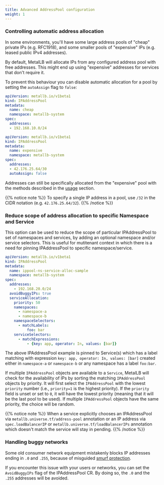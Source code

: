 ```yaml
---
title: Advanced AddressPool configuration
weight: 1
---
```


### Controlling automatic address allocation

In some environments, you'll have some large address pools of "cheap"
private IPs (e.g. RFC1918), and some smaller pools of "expensive" IPs
(e.g. leased public IPv4 addresses).

By default, MetalLB will allocate IPs from any configured address pool
with free addresses. This might end up using "expensive" addresses for
services that don't require it.

To prevent this behaviour you can disable automatic allocation for a pool
by setting the `autoAssign` flag to `false`:

```yaml
apiVersion: metallb.io/v1beta1
kind: IPAddressPool
metadata:
  name: cheap
  namespace: metallb-system
spec:
  addresses:
  - 192.168.10.0/24
```

```yaml
apiVersion: metallb.io/v1beta1
kind: IPAddressPool
metadata:
  name: expensive
  namespace: metallb-system
spec:
  addresses:
  - 42.176.25.64/30
  autoAssign: false
```

Addresses can still be specifically allocated from the "expensive"
pool with the methods described in
the [usage](/usage/#requesting-specific-ips) section.

{{% notice note %}}
To specify a single IP address in a pool, use `/32` in the CIDR notation
(e.g. `42.176.25.64/32`).
{{% /notice %}}

### Reduce scope of address allocation to specific Namespace and Service

This option can be used to reduce the scope of particular IPAddressPool
to set of namespaces and services, by adding an optional namespace
and/or service selectors.
This is useful for mutitenant context in which there is a need for pinning
IPAddressPool to specific namespace/service.

```yaml
apiVersion: metallb.io/v1beta1
kind: IPAddressPool
metadata:
  name: ippool-ns-service-alloc-sample
  namespace: metallb-system
spec:
  addresses:
    - 192.168.20.0/24
  avoidBuggyIPs: true
  serviceAllocation:
    priority: 50
    namespaces:
      - namespace-a
      - namespace-b
    namespaceSelectors:
      - matchLabels:
          foo: bar
    serviceSelectors:
      - matchExpressions:
          - {key: app, operator: In, values: [bar]}
```

The above IPAddressPool example is pinned to Service(s) which has a label
matching with expression `key: app, operator: In, values: [bar]` created
either in `namespace-a` or `namespace-b` or any namespace has a label
`foo:bar`.

If multiple `IPAddressPool` objects are available to a `Service`, MetalLB will
check for the availability of IPs by sorting the matching `IPAddressPool`
objects by priority.
It will first select the `IPAddressPool` with the lowest `priority` number
(i.e., `priority=1` is the highest priority).
If the `priority` field is unset or set to `0`, it will have the lowest
priority (meaning that it will be the last pool to be used).
If multiple `IPAddressPool` objects have the same priority, the choice will be
random.

{{% notice note %}}
When a service explicitly chooses an IPAddressPool via `metallb.universe.tf/address-pool`
annotation or an IP address via `spec.loadBalancerIP` or `metallb.universe.tf/loadBalancerIPs`
annotation which doesn't match the service will stay in pending.
{{% /notice %}}

### Handling buggy networks

Some old consumer network equipment mistakenly blocks IP addresses
ending in `.0` and `.255`, because of
misguided
[smurf protection](https://en.wikipedia.org/wiki/Smurf_attack).

If you encounter this issue with your users or networks, you can
set the `AvoidBuggyIPs` flag of the IPAddressPool CR.
By doing so, the `.0` and the `.255` addresses will be avoided.
